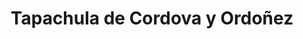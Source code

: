 ---
title: Tapachula de Cordova y Ordoñez
url: /tapachula-de-cordova-y-ordonez/
latitude: 14.879
longitude: -92.269
---
